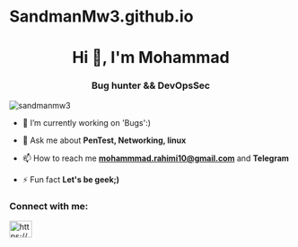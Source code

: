 # SandmanMw3.github.io
<h1 align="center">Hi 👋, I'm Mohammad</h1>
<h3 align="center"> Bug hunter && DevOpsSec</h3>

<p align="left"> <img src="https://komarev.com/ghpvc/?username=sandmanmw3&label=Profile%20views&color=0e75b6&style=flat" alt="sandmanmw3" /> </p>

- 🔭 I’m currently working on 'Bugs':)

- 💬 Ask me about **PenTest, Networking, linux**

- 📫 How to reach me **mohammmad.rahimi10@gmail.com** and **Telegram**

- ⚡ Fun fact **Let's be geek;)**

<h3 align="left">Connect with me:</h3>
<p align="left">
<a href="https://linkedin.com/in/https://www.linkedin.com/in/mohammad-rahimi-b0b7a21ba/" target="blank"><img align="center" src="https://raw.githubusercontent.com/rahuldkjain/github-profile-readme-generator/master/src/images/icons/Social/linked-in-alt.svg" alt="https://www.linkedin.com/in/mohammad-rahimi-b0b7a21ba/" height="30" width="40" /></a>
</p>
